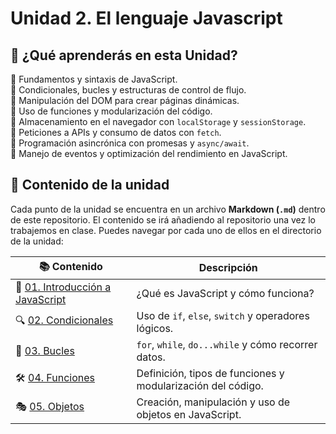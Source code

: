 # **Unidad 2. El lenguaje Javascript**

## 📌 **¿Qué aprenderás en esta Unidad?**

🔹 Fundamentos y sintaxis de JavaScript.<br>
🔹 Condicionales, bucles y estructuras de control de flujo.<br>
🔹 Manipulación del DOM para crear páginas dinámicas.<br>
🔹 Uso de funciones y modularización del código.<br>
🔹 Almacenamiento en el navegador con `localStorage` y `sessionStorage`.<br>
🔹 Peticiones a APIs y consumo de datos con `fetch`.<br>
🔹 Programación asincrónica con promesas y `async/await`.<br>
🔹 Manejo de eventos y optimización del rendimiento en JavaScript.<br>

## 📂 **Contenido de la unidad**

Cada punto de la unidad se encuentra en un archivo **Markdown (`.md`)** dentro de este repositorio. El contenido se irá añadiendo al repositorio una vez lo trabajemos en clase. Puedes navegar por cada uno de ellos en el directorio de la unidad:

| 📚 Contenido                                                                             | Descripción                                                 |
| ----------------------------------------------------------------------------------- | ----------------------------------------------------------- |
| 🚀 [01. Introducción a JavaScript](./01-Introduccion.md)         | ¿Qué es JavaScript y cómo funciona?                         |
| 🔍 [02. Condicionales](./02-Condicionales.md)                    | Uso de `if`, `else`, `switch` y operadores lógicos.         |
| 🔄 [03. Bucles](./03-Bucles.md)                                  | `for`, `while`, `do...while` y cómo recorrer datos.         |
| 🛠️ [04. Funciones](./04-Funciones.md)                            | Definición, tipos de funciones y modularización del código. |
| 🎭 [05. Objetos](./05-Objetos.md)                                | Creación, manipulación y uso de objetos en JavaScript.      |